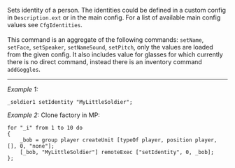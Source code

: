 Sets identity of a person. The identities could be defined in a custom config in `Description.ext` or in the main config. For a list of available main config values see `CfgIdentities`.
<br><br> 
This command is an aggregate of the following commands: `setName`, `setFace`, `setSpeaker`, `setNameSound`, `setPitch`, only the values are loaded from the given config. It also includes value for glasses for which currently there is no direct command, instead there is an inventory command `addGoggles`.


---
*Example 1:*
```sqf
_soldier1 setIdentity "MyLittleSoldier";
```

*Example 2:*
Clone factory in MP:

```sqf
for "_i" from 1 to 10 do
{
	_bob = group player createUnit [typeOf player, position player, [], 0, "none"];
	[_bob, "MyLittleSoldier"] remoteExec ["setIdentity", 0, _bob];
};
```